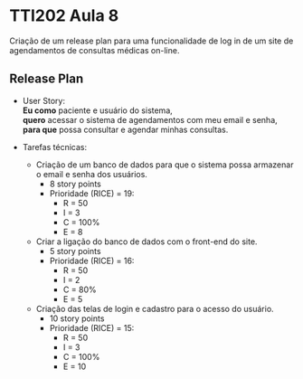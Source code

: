 # TTI202 Aula 8
 Criação de um release plan para uma funcionalidade de log in de um site de agendamentos de consultas médicas on-line.

## Release Plan
* User Story:  
    **Eu como** paciente e usuário do sistema,  
    **quero** acessar o sistema de agendamentos com meu email e senha,  
    **para que** possa consultar e agendar minhas consultas.

* Tarefas técnicas:
    - Criação de um banco de dados para que o sistema possa armazenar o email e senha dos usuários. 
        - 8 story points
        - Prioridade (RICE) = 19:
            - R = 50
            - I = 3
            - C = 100%
            - E = 8
    - Criar a ligação do banco de dados com o front-end do site.
        - 5 story points
        - Prioridade (RICE) = 16:
            - R = 50
            - I = 2
            - C = 80%
            - E = 5
    - Criação das telas de login e cadastro para o acesso do usuário. 
        - 10 story points
        - Prioridade (RICE) = 15:
            - R = 50
            - I = 3
            - C = 100%
            - E = 10